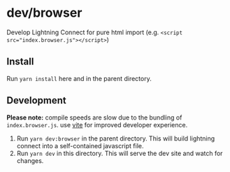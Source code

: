 # dev/browser

Develop Lightning Connect for pure html import (e.g. `<script src="index.browser.js"></script>`)

## Install

Run `yarn install` here and in the parent directory.

## Development

**Please note:** compile speeds are slow due to the bundling of `index.browser.js`. use [vite](../vite/README.md) for improved developer experience.

1. Run `yarn dev:browser` in the parent directory. This will build lightning connect into a self-contained javascript file.
2. Run `yarn dev` in this directory. This will serve the dev site and watch for changes.
